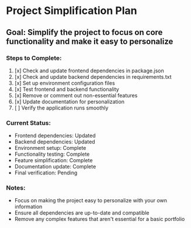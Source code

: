 # Project Simplification Plan

## Goal: Simplify the project to focus on core functionality and make it easy to personalize

### Steps to Complete:

1. [x] Check and update frontend dependencies in package.json
2. [x] Check and update backend dependencies in requirements.txt
3. [x] Set up environment configuration files
4. [x] Test frontend and backend functionality
5. [x] Remove or comment out non-essential features
6. [x] Update documentation for personalization
7. [ ] Verify the application runs smoothly

### Current Status:
- Frontend dependencies: Updated
- Backend dependencies: Updated
- Environment setup: Complete
- Functionality testing: Complete
- Feature simplification: Complete
- Documentation update: Complete
- Final verification: Pending

### Notes:
- Focus on making the project easy to personalize with your own information
- Ensure all dependencies are up-to-date and compatible
- Remove any complex features that aren't essential for a basic portfolio
